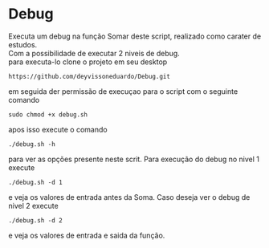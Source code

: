 # Debug
Executa um debug na função Somar deste script, realizado como carater de estudos.<br>
Com a possibilidade de executar 2 niveis de debug.<br>
para executa-lo clone o projeto em seu desktop 
```
https://github.com/deyvissoneduardo/Debug.git
```
em seguida der permissão de execuçao para o script com o seguinte comando 
```
sudo chmod +x debug.sh
```
apos isso execute o comando 
```
./debug.sh -h
```
para ver as opções presente neste scrit.
Para execução do debug no nivel 1 execute
```
./debug.sh -d 1
```
e veja os valores de entrada antes da Soma.
Caso deseja ver o debug de nivel 2 execute 
```
./debug.sh -d 2
```
e veja os valores de entrada e saida da função.
